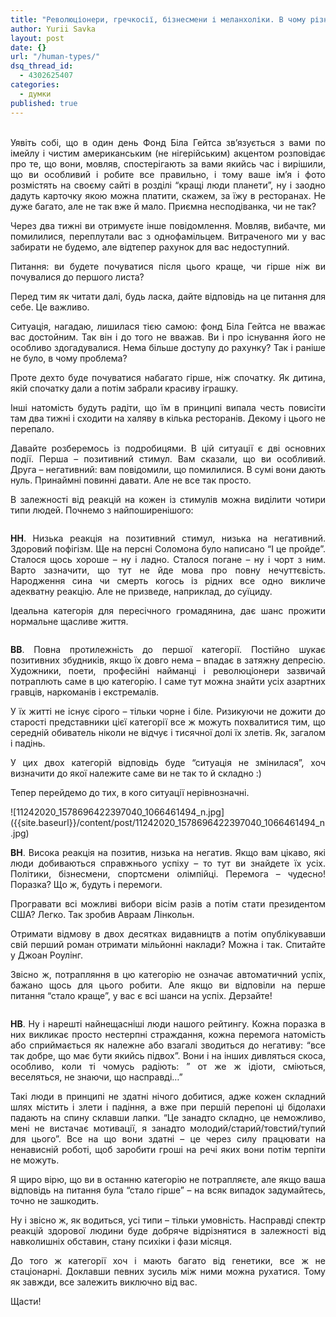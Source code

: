 ```yaml
---
title: "Революціонери, гречкосії, бізнесмени і меланхоліки. В чому різниця?"
author: Yurii Savka
layout: post
date: {}
url: "/human-types/"
dsq_thread_id: 
  - 4302625407
categories: 
  - думки
published: true
---
```


<div style="text-align: justify;">
    <br /> Уявіть собі, що в один день Фонд Біла Гейтса зв&#8217;язується з вами по імейлу і чистим американським (не нігерійським) акцентом розповідає про те, що вони, мовляв, спостерігають за вами якийсь час і вирішили, що ви особливий і робите все правильно, і тому ваше ім&#8217;я і фото розмістять на своєму сайті в розділі &#8220;кращі люди планети&#8221;, ну і заодно дадуть карточку якою можна платити, скажем, за їжу в ресторанах. Не дуже багато, але не так вже й мало. Приємна несподіванка, чи не так?</p> 
  
  <p>
    Через два тижні ви отримуєте інше повідомлення. Мовляв, вибачте, ми помилилися, переплутали вас з однофамільцем. Витраченого ми у вас забирати не будемо, але відтепер рахунок для вас недоступний.
  </p>
  
  <p>
    Питання: ви будете почуватися після цього краще, чи гірше ніж ви почувалися до першого листа?
  </p>
  
  <p>
    Перед тим як читати далі, будь ласка, дайте відповідь на це питання для себе. Це важливо.
  </p>
  
  <p>
    Ситуація, нагадаю, лишилася тією самою: фонд Біла Гейтса не вважає вас достойним. Так він і до того не вважав. Ви і про існування його не особливо здогадувалися. Нема більше доступу до рахунку? Так і раніше не було, в чому проблема?
  </p>
  
  <p>
    Проте дехто буде почуватися набагато гірше, ніж спочатку. Як дитина, якій спочатку дали а потім забрали красиву іграшку.
  </p>
  
  <p>
    Інші натомість будуть радіти, що їм в принципі випала честь повисіти там два тижні і сходити на халяву в кілька ресторанів. Декому і цього не перепало.
  </p>
  
  <p>
    Давайте розберемось із подробицями. В цій ситуації є дві основних події. Перша &#8211; позитивний стимул. Вам сказали, що ви особливий. Друга &#8211; негативний: вам повідомили, що помилилися. В сумі вони дають нуль. Принаймні повинні давати. Але не все так просто.
  </p>
  
  <p>
    В залежності від реакцій на кожен із стимулів можна виділити чотири типи людей. Почнемо з найпоширенішого:
  </p>
  
  <p>
    <img class="aligncenter" src="http://www.artic.edu/aic/collections/citi/images/standard/WebLarge/WebImg_000256/190741_3056034.jpg" alt="" />
  </p>
  
  <p>
    <strong>НН</strong>. Низька реакція на позитивний стимул, низька на негативний. Здоровий пофігізм. Ще на персні Соломона було написано &#8220;І це пройде&#8221;. Сталося щось хороше &#8211; ну і ладно. Сталося погане &#8211; ну і чорт з ним. Варто зазначити, що тут не йде мова про повну нечуттєвість. Народження сина чи смерть когось із рідних все одно викличе адекватну реакцію. Але не призведе, наприклад, до суїциду.
  </p>
  
  <p>
    Ідеальна категорія для пересічного громадянина, дає шанс прожити нормальне щасливе життя.
  </p>
  
  <p>
    <img class="aligncenter" src="http://extremal.by/upload/medialibrary/bd1/bd14da242f26bdc98dae789125cb07c1.jpg" alt=""  />
  </p>
  
  <p>
    <strong>ВВ</strong>. Повна протилежність до першої категорії. Постійно шукає позитивних збудників, якщо їх довго нема &#8211; впадає в затяжну депресію. Художники, поети, професійні найманці і революціонери зазвичай потраплють саме в цю категорію. І саме тут можна знайти усіх азартних гравців, наркоманів і екстремалів.
  </p>
  
  <p>
    У їх житті не існує сірого &#8211; тільки чорне і біле. Ризикуючи не дожити до старості представники цієї категорії все ж можуть похвалитися тим, що середній обиватель ніколи не відчує і тисячної долі їх злетів. Як, загалом і падінь.
  </p>
  
  <p>
    У цих двох категорій відповідь буде &#8220;ситуація не змінилася&#8221;, хоч визначити до якої належите саме ви не так то й складно :)
  </p>
  
  <p>
    Тепер перейдемо до тих, в кого ситуації нерівнозначні.
  </p>
  
  <p>
  ![11242020_1578696422397040_1066461494_n.jpg]({{site.baseurl}}/content/post/11242020_1578696422397040_1066461494_n.jpg)
  </p>
  
  <p>
    <strong>ВН</strong>. Висока реакція на позитив, низька на негатив. Якщо вам цікаво, які люди добиваються справжнього успіху &#8211; то тут ви знайдете їх усіх. Політики, бізнесмени, спортсмени олімпійці. Перемога &#8211; чудесно! Поразка? Що ж, будуть і перемоги.
  </p>
  
  <p>
    Програвати всі можливі вибори вісім разів а потім стати президентом США? Легко. Так зробив Авраам Лінкольн.
  </p>
  
  <p>
    Отримати відмову в двох десятках видавництв а потім опублікувавши свій перший роман отримати мільйонні наклади? Можна і так. Спитайте у Джоан Роулінг.
  </p>
  
  <p>
    Звісно ж, потрапляння в цю категорію не означає автоматичний успіх, бажано щось для цього робити. Але якщо ви відповіли на перше питання &#8220;стало краще&#8221;, у вас є всі шанси на успіх. Дерзайте!
  </p>
  
  <p>
    <img class="aligncenter" src="http://www.redov.ru/kulturologija/100_velikih_kartin_s_reprodukcijami/_73.jpg" alt="" />
  </p>
  
  <p>
    <strong>НВ</strong>. Ну і нарешті найнещасніші люди нашого рейтингу. Кожна поразка в них викликає просто нестерпні страждання, кожна перемога натомість або сприймається як належне або взагалі зводиться до негативу: &#8220;все так добре, що має бути якийсь підвох&#8221;. Вони і на інших дивляться скоса, особливо, коли ті чомусь радіють: &#8221; от же ж ідіоти, сміються, веселяться, не знаючи, що насправді&#8230;&#8221;
  </p>
  
  <p>
    Такі люди в принципі не здатні нічого добитися, адже кожен складний шлях містить і злети і падіння, а вже при першій перепоні ці бідолахи падають на спину склавши лапки. &#8220;Це занадто складно, це неможливо, мені не вистачає мотивації, я занадто молодий/старий/товстий/тупий для цього&#8221;. Все на що вони здатні &#8211; це через силу працювати на ненависній роботі, щоб заробити гроші на речі яких вони потім терпіти не можуть.
  </p>
  
  <p>
    Я щиро вірю, що ви в останню категорію не потрапляєте, але якщо ваша відповідь на питання була &#8220;стало гірше&#8221; &#8211; на всяк випадок задумайтесь, точно не зашкодить.
  </p>
  
  <p>
    Ну і звісно ж, як водиться, усі типи &#8211; тільки умовність. Насправді спектр реакцій здорової людини буде добряче відрізнятися в залежності від навколишніх обставин, стану психіки і фази місяця.
  </p>
  
  <p>
    До того ж категорії хоч і мають багато від генетики, все ж не стаціонарні. Доклавши певних зусиль між ними можна рухатися. Тому як завжди, все залежить виключно від вас.
  </p>
  
  <p>
    Щасти!
  </p>
</div>
